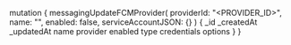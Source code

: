 mutation {
    messagingUpdateFCMProvider(
        providerId: "<PROVIDER_ID>",
        name: "<NAME>",
        enabled: false,
        serviceAccountJSON: {}
    ) {
        _id
        _createdAt
        _updatedAt
        name
        provider
        enabled
        type
        credentials
        options
    }
}
